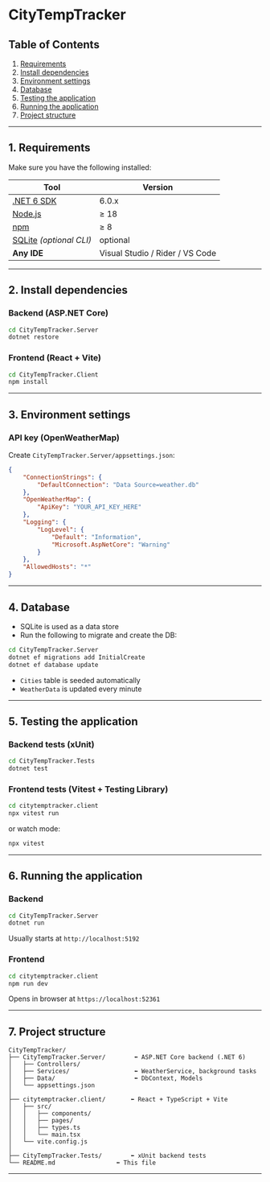 # CityTempTracker

## Table of Contents

1. [Requirements](#1-requirements)
2. [Install dependencies](#2-install-dependencies)
3. [Environment settings](#3-environment-settings)
4. [Database](#4-database)
5. [Testing the application](#5-testing-the-application)
6. [Running the application](#6-running-the-application)
7. [Project structure](#7-project-structure)

---

## 1. Requirements

Make sure you have the following installed:

| Tool                                                                 | Version               |
|----------------------------------------------------------------------|------------------------|
| [.NET 6 SDK](https://dotnet.microsoft.com/en-us/download/dotnet/6.0) | 6.0.x                 |
| [Node.js](https://nodejs.org/)                                       | ≥ 18                  |
| [npm](https://www.npmjs.com/)                                        | ≥ 8                   |
| [SQLite](https://www.sqlite.org/index.html) *(optional CLI)*         | optional              |
| **Any IDE**                                                          | Visual Studio / Rider / VS Code |

---

## 2. Install dependencies

### Backend (ASP.NET Core)

```bash
cd CityTempTracker.Server
dotnet restore
```

### Frontend (React + Vite)

```bash
cd CityTempTracker.Client
npm install
```

---

## 3. Environment settings

### API key (OpenWeatherMap)

Create `CityTempTracker.Server/appsettings.json`:

```json
{
    "ConnectionStrings": {
        "DefaultConnection": "Data Source=weather.db"
    },
    "OpenWeatherMap": {
        "ApiKey": "YOUR_API_KEY_HERE"
    },
    "Logging": {
        "LogLevel": {
            "Default": "Information",
            "Microsoft.AspNetCore": "Warning"
        }
    },
    "AllowedHosts": "*"
}
```

---

## 4. Database

- SQLite is used as a data store
- Run the following to migrate and create the DB:

```bash
cd CityTempTracker.Server
dotnet ef migrations add InitialCreate
dotnet ef database update
```

- `Cities` table is seeded automatically
- `WeatherData` is updated every minute

---

## 5. Testing the application

### Backend tests (xUnit)

```bash
cd CityTempTracker.Tests
dotnet test
```

### Frontend tests (Vitest + Testing Library)

```bash
cd citytemptracker.client
npx vitest run
```

or watch mode:

```bash
npx vitest
```

---

## 6. Running the application

### Backend

```bash
cd CityTempTracker.Server
dotnet run
```

Usually starts at `http://localhost:5192`

### Frontend

```bash
cd citytemptracker.client
npm run dev
```

Opens in browser at `https://localhost:52361`

---

## 7. Project structure

```plaintext
CityTempTracker/
├── CityTempTracker.Server/        ⬅ ASP.NET Core backend (.NET 6)
│   ├── Controllers/
│   ├── Services/                  ⬅ WeatherService, background tasks
│   ├── Data/                      ⬅ DbContext, Models
│   └── appsettings.json
│
├── citytemptracker.client/       ⬅ React + TypeScript + Vite
│   ├── src/
│   │   ├── components/
│   │   ├── pages/
│   │   ├── types.ts
│   │   └── main.tsx
│   └── vite.config.js
│
├── CityTempTracker.Tests/        ⬅ xUnit backend tests
└── README.md                 ⬅ This file
```

---
